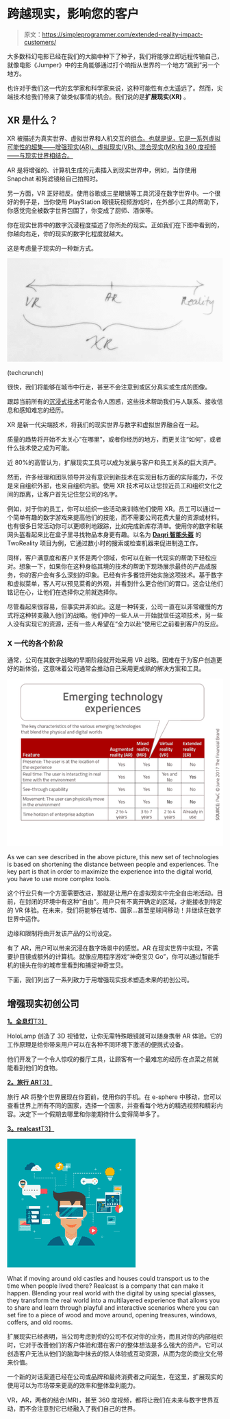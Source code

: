 # 跨越现实，影响您的客户

> 原文：<https://simpleprogrammer.com/extended-reality-impact-customers/>

大多数科幻电影已经在我们的大脑中种下了种子，我们将能够立即远程传输自己，就像电影《Jumper》中的主角能够通过打个响指从世界的一个地方“跳到”另一个地方。

也许对于我们这一代的玄学家和科学家来说，这种可能性有点太遥远了。然而，尖端技术给我们带来了做类似事情的机会。我们说的是**扩展现实(XR)** 。

## XR 是什么？

XR 被描述为真实世界、虚拟世界和人机交互的[组合。也就是说，它是一系列虚拟可能性的超集——增强现实(AR)、虚拟现实(VR)、混合现实(MR)和 360 度视频——与现实世界相结合。](https://apiumhub.com/tech-blog-barcelona/mixed-reality/)

AR 是将增强的、计算机生成的元素插入到现实世界中，例如，当你使用 Snapchat 和狗滤镜给自己拍照时。

另一方面，VR 正好相反。使用谷歌或三星眼镜等工具沉浸在数字世界中。一个很好的例子是，当你使用 PlayStation 眼镜玩视频游戏时，在外部小工具的帮助下，你感觉完全被数字世界包围了，你变成了厨师、酒保等。

你在现实世界中的数字沉浸程度描述了你所处的现实。正如我们在下图中看到的，你越向右走，你的现实的数字化程度就越大。

这是考虑量子现实的一种新方式。

![extended reality](img/eb9106a7ea6853afa4b2359c60e973fe.png)

(techcrunch)

很快，我们将能够在城市中行走，甚至不会注意到或区分真实或生成的图像。

跟踪当前所有的[沉浸式技术](https://apiumhub.com/tech-blog-barcelona/disruptive-technology-innovations/)可能会令人困惑，这些技术帮助我们与人联系、接收信息和感知难忘的经历。

XR 是新一代尖端技术，将我们的现实世界与数字和虚拟世界融合在一起。

质量的趋势将开始不太关心“在哪里”，或者你经历的地方，而更关注“如何”，或者什么技术使之成为可能。

近 80%的高管认为，扩展现实工具可以成为发展与客户和员工关系的巨大资产。

然而，许多经理和团队领导并没有意识到新技术在实现目标方面的实际能力，不仅是来自组织外部，也来自组织内部。使用 XR 技术可以让您拉近员工和组织文化之间的距离，让客户首先记住您公司的名字。

例如，对于你的员工，你可以组织一些活动来训练他们使用 XR。员工可以通过一个简单有趣的数字游戏来提高他们的技能，而不需要公司花费大量的资源或材料。也有很多日常活动你可以更顺利地跟踪，比如完成新库存清单。使用你的数字和联网头盔看起来比在盒子里寻找物品本身更有趣。以名为 **[Daqri 智能头盔](https://www.tworeality.com/blog/realidad-aumentada-la-industria-daqri-smart-helmet/)** 的 TwoReality 项目为例，它通过数小时的搜索或检查机器来促进制造工作。

同样，客户满意度和客户关怀是两个领域，你可以在新一代现实的帮助下轻松应对。想象一下，如果你在这种身临其境的技术的帮助下现场展示最终的产品或服务，你的客户会有多么深刻的印象。已经有许多餐馆开始实施这项技术。基于数字和虚拟菜单，客人可以预见菜肴的外观，并看到什么更合他们的胃口。这会让他们铭记在心，让他们在选择你之前就选择你。

尽管看起来很容易，但事实并非如此。这是一种转变，公司一直在以非常缓慢的方式将这种转变融入他们的战略。他们中的一些人从一开始就信任这项技术，另一些人没有实现它的资源，还有一些人希望在“全力以赴”使用它之前看到客户的反应。

### X 一代的各个阶段

通常，公司在其数字战略的早期阶段就开始采用 VR 战略。困难在于为客户创造更好的新体验，这意味着公司通常会推动自己采用更成熟的解决方案和工具。

![extended reality](img/ffc6aff1dd8a227774dc77b9a6509b52.png)

As we can see described in the above picture, this new set of technologies is based on shortening the distance between people and experiences. The key part is that in order to maximize the experience into the digital world, you have to use more complex tools.

这个行业只有一个方面需要改进，那就是让用户在虚拟现实中完全自由地活动。目前，在封闭的环境中有这种“自由”。用户只有不离开确定的区域，才能接收到特定的 VR 体验。在未来，我们将能够在城市、国家…甚至星球间移动！并继续在数字世界中运作。

边缘和限制将由开发该产品的公司设定。

有了 AR，用户可以带来沉浸在数字场景中的感觉。AR 在现实世界中实现，不需要护目镜或额外的计算机。就像应用程序游戏“神奇宝贝 Go”，你可以通过智能手机的镜头在你的城市里看到和捕捉神奇宝贝。

下面，我们列出了一系列致力于用增强现实技术塑造未来的初创公司。

## 增强现实初创公司

[**1。全息灯**T3】](http://hololamp.tech/)

HoloLamp 创造了 3D 视错觉，让你无需特殊眼镜就可以随身携带 AR 体验。它的工作原理是给你带来用户可以在各种不同环境下激活的便携式设备。

他们开发了一个令人惊叹的餐厅工具，让顾客有一个最难忘的经历:在点菜之前就能看到他们的食物。

[**2。旅行 AR**T3】](http://travelxar.com/)

旅行 AR 将整个世界展现在你面前，使用你的手机。在 e-sphere 中移动，您可以查看世界上所有不同的国家，选择一个国家，并查看每个地方的精选视频和精彩内容。决定下一个假期去哪里和你能期待什么变得简单多了。

[**3。realcast**T3】](http://www.realcast.io/)

![](img/c39e74f39aafd7f34b236dd33e0aa154.png)

What if moving around old castles and houses could transport us to the time when people lived there? Realcast is a company that can make it happen. Blending your real world with the digital by using special glasses, they transform the real world into a multilayered experience that allows you to share and learn through playful and interactive scenarios where you can set fire to a piece of wood and move around, opening treasures, windows, coffers, and old rooms.

扩展现实已经表明，当公司考虑到你的公司不仅对你的业务，而且对你的内部组织时，它对于改善他们的客户体验和潜在客户的整体想法是多么强大的资产。它可以创造客户无法从他们的脑海中抹去的惊人体验或互动资源，从而为您的商业文化带来价值。

一个新的对话渠道已经在公司或品牌和最终消费者之间诞生，在这里，扩展现实的使用可以为市场带来更高的效率和整体盈利能力。

VR，AR，两者的结合(MR)，甚至 360 度视频，都将让我们在未来与数字世界互动，而不会注意到它已经融入了我们自己的世界。